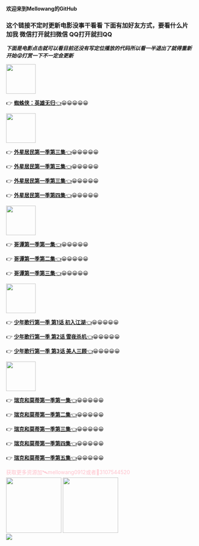 **欢迎来到Mellowang的GitHub**

### 这个链接不定时更新电影没事干看看 下面有加好友方式，要看什么片加我 微信打开就扫微信 QQ打开就扫QQ
***下面是电影点击就可以看目前还没有写定位播放的代码所以看一半退出了就得重新开始😜打赏一下不一定会更新<br/>***

<img src="https://user-images.githubusercontent.com/73633146/158063959-f4adeef8-04b7-4edc-8f82-266d2ff55848.jpg" while="100" height="80" >

👉 [**蜘蛛侠：英雄无归**👈](http://kitt0912.test.upcdn.net/Spider-Man%20-%20No%20Way%20Home.mp4)😀😀😀😀😀

<img src="https://user-images.githubusercontent.com/73633146/157366218-b4e1072f-d209-49de-9a2b-e3623cbfdbe8.jpg" while="100" height="80" >

👉 [**外星居民第一季第三集**👈](http://kitt0912.test.upcdn.net/%E5%A4%96%E6%98%9F%E5%B1%85%E6%B0%91/S01E01.mp4)😀😀😀😀😀

👉 [**外星居民第一季第三集**👈](http://kitt0912.test.upcdn.net/%E5%A4%96%E6%98%9F%E5%B1%85%E6%B0%91/S01E02.mp4)😀😀😀😀😀

👉 [**外星居民第一季第三集**👈](http://kitt0912.test.upcdn.net/%E5%A4%96%E6%98%9F%E5%B1%85%E6%B0%91/S01E03.mp4)😀😀😀😀😀

👉 [**外星居民第一季第四集**👈](https://www.btnull.org/py/Jax6a_4.html?161761)😀😀😀😀😀

<img src="https://user-images.githubusercontent.com/73633146/157352320-7d7f22f6-a405-404c-a890-7305265291d1.jpg" while="100" height="80" >

👉 [**哥谭第一季第一集**👈](http://kitt0912.test.upcdn.net/%E5%93%A5%E8%B0%AD/%E5%93%A5%E8%B0%ADS01E01.mp4)😀😀😀😀😀

👉 [**哥谭第一季第二集**👈](http://kitt0912.test.upcdn.net/%E5%93%A5%E8%B0%AD/%E5%93%A5%E8%B0%ADS01E02.mp4)😀😀😀😀😀

👉 [**哥谭第一季第三集**👈](http://kitt0912.test.upcdn.net/%E5%93%A5%E8%B0%AD/%E5%93%A5%E8%B0%ADS01E03.mp4)😀😀😀😀😀

 <img src="https://user-images.githubusercontent.com/73633146/157244288-e563d7b8-57cf-43ec-a8bf-21e5c47956a2.jpg" while="100" height="80" >

👉 [**少年歌行第一季 第1话 初入江湖**👈](http://kitt0912.test.upcdn.net/ls/%E3%80%8A%E5%B0%91%E5%B9%B4%E6%AD%8C%E8%A1%8C%E3%80%8B%E7%AC%AC1%E8%AF%9D%20%E5%88%9D%E5%85%A5%E6%B1%9F%E6%B9%96.mp4)😀😀😀😀😀

👉 [**少年歌行第一季 第2话 雪夜杀机**👈](http://kitt0912.test.upcdn.net/ls/%E3%80%8A%E5%B0%91%E5%B9%B4%E6%AD%8C%E8%A1%8C%E3%80%8B%E7%AC%AC2%E8%AF%9D%20%E9%9B%AA%E5%A4%9C%E6%9D%80%E6%9C%BA.mp4)😀😀😀😀😀

👉 [**少年歌行第一季 第3话 美人三顾**👈](http://kitt0912.test.upcdn.net/ls/%E3%80%8A%E5%B0%91%E5%B9%B4%E6%AD%8C%E8%A1%8C%E3%80%8B%E7%AC%AC3%E8%AF%9D%20%E7%BE%8E%E4%BA%BA%E4%B8%89%E9%A1%BE.mp4)😀😀😀😀😀

 <img src="https://user-images.githubusercontent.com/73633146/157055958-2d3fa302-4446-4ba3-af05-68654f7bc633.png" while="100" height="80" >

👉 [**瑞克和莫蒂第一季第一集**👈](http://kitt0912.test.upcdn.net/%E7%91%9E%E5%85%8B%E5%92%8C%E8%8E%AB%E8%92%82.Rick.and.Morty.S01E01.mp4)😀😀😀😀😀

👉 [**瑞克和莫蒂第一季第二集**👈](http://kitt0912.test.upcdn.net/%E7%91%9E%E5%85%8B%E5%92%8C%E8%8E%AB%E8%92%82S01E02.mp4)😀😀😀😀😀

👉 [**瑞克和莫蒂第一季第三集**👈](http://kitt0912.test.upcdn.net/%E7%91%9E%E5%85%8B%E5%92%8C%E8%8E%AB%E8%92%82S01E03.mp4)😀😀😀😀😀

👉 [**瑞克和莫蒂第一季第四集**👈](http://kitt0912.test.upcdn.net/%E7%91%9E%E5%85%8B%E5%92%8C%E8%8E%AB%E8%92%82S01E04.mp4)😀😀😀😀😀

👉 [**瑞克和莫蒂第一季第五集**👈](http://kitt0912.test.upcdn.net/%E7%91%9E%E5%85%8B%E5%92%8C%E8%8E%AB%E8%92%82S01E05.mp4)😀😀😀😀😀

<p style='color:pink'>获取更多资源加🛰️mellowang0912或者🐧3107544520<br/>
<img src="https://user-images.githubusercontent.com/73633146/156906094-86d999c0-58e4-405a-a724-4aaaeeb58b69.jpg" while="150" height="150"> <img src="https://user-images.githubusercontent.com/73633146/156906100-40e786ae-f74e-43a3-8c24-565b83fe588b.jpg" while="150" height="150"><br/>
<img src="https://user-images.githubusercontent.com/73633146/156897512-81d1654f-8503-411c-b795-d385edb8acf4.jpg" >
<mp3 src="http://kitt0912.test.upcdn.net/Marshmello%E3%80%81Slushii%20-%20Put%20Yo%20Hands%20Up.mp3">
